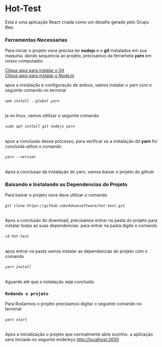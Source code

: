 # Hot-Test

Esta é uma aplicação React criada como um desafio gerado pelo Grupo Bee.

### Ferramentas Necessarias
Para iniciar o projeto voce precisa ter **nodejs** e o **git** instalados em sua maquina.
dando sequencia ao projeto, precisamos da ferrameta **yarn** em nosso computador.

[Clique aqui para instalar o Git](https://git-scm.com/)<br/>
[Clique aqui para instalar o NodeJs](https://nodejs.org/en/download/)

apos a instalação e configuração de ambos, vamos instalar o yarn com o seguinte comando no terminal

###### `npm install --global yarn`

ja no linux, vamos ultilizar o seguinte comando

###### `sudo apt install git nodejs yarn`

apos a conclusão desse processo, para verificar se a instalação do **yarn** foi concluida utilize o comando

###### `yarn --version`

Apos a conclusao da instalação do yarn, vamos baixar o projeto do github

### Baixando e Instalando as Dependencias do Projeto
 Para baixar o projeto voce deve utilizar o comando 
 
###### `git clone https://github.com/Advansoftware/hot-test.git`

Apos a conclusão do download, precisamos entrar na pasta do projeto para instalar todas as suas dependencias.
para entrar na pasta digite o comando

###### `cd hot-test`

apos entrar na pasta vamos instalar as dependencias do projeto com o comando

###### `yarn install`

Aguarde até que a instalação seja concluida.

### `Rodando o projeto`

Para Rodarmos o projeto precisamos digitar o seguinte comando no terminal

###### `yarn start`

Apos a inicialização o projeto que normalmente abre sozinho.
a aplicação sera iniciada no seguinte endereço
[http://localhost:3000](http://localhost:3000)

